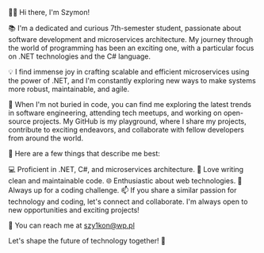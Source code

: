 👨‍💻 Hi there, I'm Szymon!

📚 I'm a dedicated and curious 7th-semester student, passionate about software development and microservices architecture. My journey through the world of programming has been an exciting one, with a particular focus on .NET technologies and the C# language.

💡 I find immense joy in crafting scalable and efficient microservices using the power of .NET, and I'm constantly exploring new ways to make systems more robust, maintainable, and agile.

🚀 When I'm not buried in code, you can find me exploring the latest trends in software engineering, attending tech meetups, and working on open-source projects. My GitHub is my playground, where I share my projects, contribute to exciting endeavors, and collaborate with fellow developers from around the world.

🌟 Here are a few things that describe me best:

💻 Proficient in .NET, C#, and microservices architecture.
📝 Love writing clean and maintainable code.
🌐 Enthusiastic about web technologies.
🧩 Always up for a coding challenge.
📫 If you share a similar passion for technology and coding, let's connect and collaborate. I'm always open to new opportunities and exciting projects!

📧 You can reach me at szy1kon@wp.pl


Let's shape the future of technology together! 🚀

